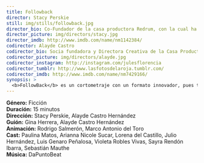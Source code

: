 ```yaml
---
title: Followback
director: Stacy Perskie
still: img/stills/followback.jpg
director_bio: Co-Fundador de la casa productora Redrum, con la cual ha producido películas como Get the Gringo y co-producido entre muchas otras, películas como <em>007 Spectre</em>, <em>Elysium</em> y la serie <em>Mozart in the Jungle</em>.
director_picture: img/directors/stacy.jpg
director_imdb: http://www.imdb.com/name/nm1142384/
codirector: Alayde Castro
codirector_bio: Socia fundadora y Directora Creativa de la Casa Productora Kaptura Projects que ha trabajado para clientes como la <em>UNAM</em>, el <em>STC Metro</em> y la Secretaría de Turismo del Estado de Puebla.
codirector_picture: img/directors/alayde.jpg
codirector_instagram: http://instagram.com/julesflorencia
codirector_tumblr: http://www.lasfotosdelaroja.tumblr.com/
codirector_imdb: http://www.imdb.com/name/nm7429166/
synopsis: >
  <b>FollowBack</b> es un cortometraje con un formato innovador, pues toda la historia se cuenta a través de pantallas de celulares. El cortometraje se divide en 3 partes: la primera está contada desde el celular de Lorena, una chica de 16 años que viaja a la ciudad de México con la promesa de un trabajo de modelo; la segunda es observada en el celular de un tratante, y la tercera desde el teléfono de un joven consumidor de pornografía aparentemente amateur.
---
```


<b>Género:</b> Ficción<br>
<b>Duración:</b> 15 minutos<br>
<b>Dirección:</b> Stacy Perskie, Alayde Castro Hernández<br>
<b>Guión:</b> Gina Herrera, Alayde Castro Hernández<br>
<b>Animación:</b> Rodrigo Salmerón, Marco Antonio del Toro<br>
<b>Cast:</b> Paulina Matos, Arianna Nicole Sucar, Lorena del Castillo, Julio Hernández, Luis Genaro Peñalosa, Violeta Robles Vivas, Sayra Rendón Ibarra, Sebastián Mauthe<br>
<b>Música:</b> DaPuntoBeat<br>
